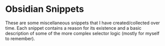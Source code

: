 # Obsidian Snippets
These are some miscellaneous snippets that I have created/collected over time. Each snippet contains a reason for its existence and a basic description of some of the more complex selector logic (mostly for myself to remember).  